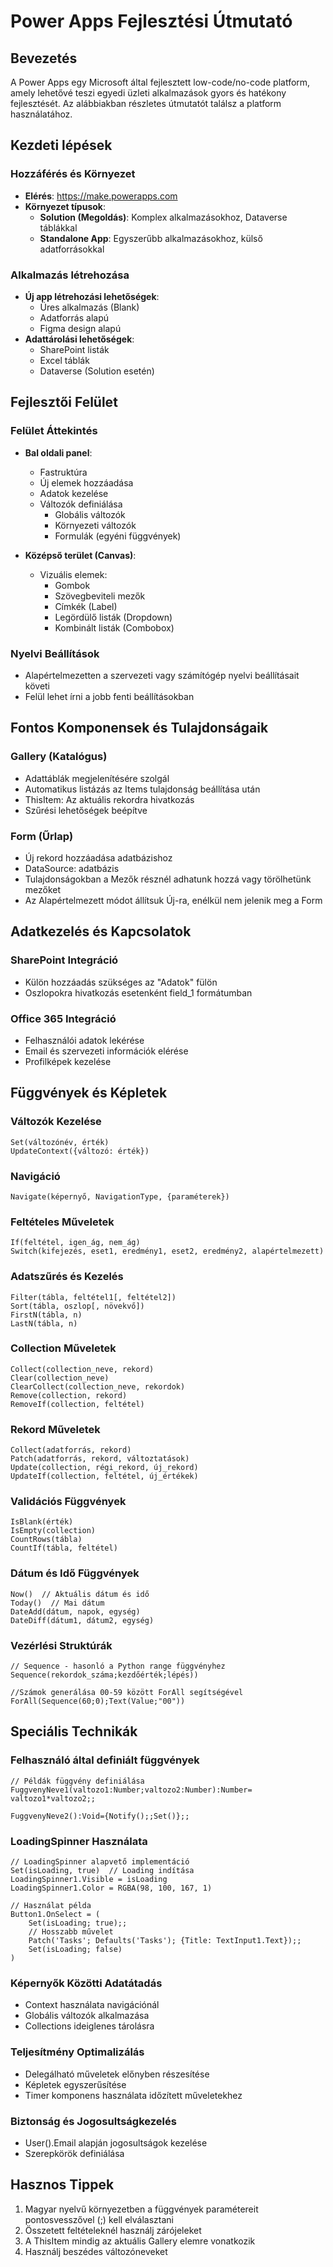 # Power Apps Fejlesztési Útmutató

## Bevezetés
A Power Apps egy Microsoft által fejlesztett low-code/no-code platform, amely lehetővé teszi egyedi üzleti alkalmazások gyors és hatékony fejlesztését. Az alábbiakban részletes útmutatót találsz a platform használatához.

## Kezdeti lépések

### Hozzáférés és Környezet
- **Elérés**: https://make.powerapps.com
- **Környezet típusok**:
  - **Solution (Megoldás)**: Komplex alkalmazásokhoz, Dataverse táblákkal
  - **Standalone App**: Egyszerűbb alkalmazásokhoz, külső adatforrásokkal

### Alkalmazás létrehozása
- **Új app létrehozási lehetőségek**:
  - Üres alkalmazás (Blank)
  - Adatforrás alapú
  - Figma design alapú
- **Adattárolási lehetőségek**:
  - SharePoint listák
  - Excel táblák
  - Dataverse (Solution esetén)

## Fejlesztői Felület

### Felület Áttekintés
- **Bal oldali panel**: 
  - Fastruktúra
  - Új elemek hozzáadása
  - Adatok kezelése
  - Változók definiálása
    - Globális változók
    - Környezeti változók
    - Formulák (egyéni függvények)

- **Középső terület (Canvas)**:
  - Vizuális elemek:
    - Gombok
    - Szövegbeviteli mezők
    - Címkék (Label)
    - Legördülő listák (Dropdown)
    - Kombinált listák (Combobox)

### Nyelvi Beállítások
- Alapértelmezetten a szervezeti vagy számítógép nyelvi beállításait követi
- Felül lehet írni a jobb fenti beállításokban

## Fontos Komponensek és Tulajdonságaik

### Gallery (Katalógus)
- Adattáblák megjelenítésére szolgál
- Automatikus listázás az Items tulajdonság beállítása után
- ThisItem: Az aktuális rekordra hivatkozás
- Szűrési lehetőségek beépítve

### Form (Űrlap)
- Új rekord hozzáadása adatbázishoz
- DataSource: adatbázis
- Tulajdonságokban a Mezők résznél adhatunk hozzá vagy törölhetünk mezőket
- Az Alapértelmezett módot állítsuk Új-ra, enélkül nem jelenik meg a Form

## Adatkezelés és Kapcsolatok

### SharePoint Integráció
- Külön hozzáadás szükséges az "Adatok" fülön
- Oszlopokra hivatkozás esetenként field_1 formátumban

### Office 365 Integráció
- Felhasználói adatok lekérése
- Email és szervezeti információk elérése
- Profilképek kezelése

## Függvények és Képletek

### Változók Kezelése
```
Set(változónév, érték)
UpdateContext({változó: érték})
```

### Navigáció
```
Navigate(képernyő, NavigationType, {paraméterek})
```

### Feltételes Műveletek
```
If(feltétel, igen_ág, nem_ág)
Switch(kifejezés, eset1, eredmény1, eset2, eredmény2, alapértelmezett)
```

### Adatszűrés és Kezelés
```
Filter(tábla, feltétel1[, feltétel2])
Sort(tábla, oszlop[, növekvő])
FirstN(tábla, n)
LastN(tábla, n)
```

### Collection Műveletek
```
Collect(collection_neve, rekord)
Clear(collection_neve)
ClearCollect(collection_neve, rekordok)
Remove(collection, rekord)
RemoveIf(collection, feltétel)
```

### Rekord Műveletek
```
Collect(adatforrás, rekord)
Patch(adatforrás, rekord, változtatások)
Update(collection, régi_rekord, új_rekord)
UpdateIf(collection, feltétel, új_értékek)
```

### Validációs Függvények
```
IsBlank(érték)
IsEmpty(collection)
CountRows(tábla)
CountIf(tábla, feltétel)
```

### Dátum és Idő Függvények
```
Now()  // Aktuális dátum és idő
Today()  // Mai dátum
DateAdd(dátum, napok, egység)
DateDiff(dátum1, dátum2, egység)
```

### Vezérlési Struktúrák
```
// Sequence - hasonló a Python range függvényhez
Sequence(rekordok_száma;kezdőérték;lépés))

//Számok generálása 00-59 között ForAll segítségével
ForAll(Sequence(60;0);Text(Value;"00"))
```
## Speciális Technikák

### Felhasználó által definiált függvények

```
// Példák függvény definiálása
FuggvenyNeve1(valtozo1:Number;valtozo2:Number):Number= valtozo1*valtozo2;;

FuggvenyNeve2():Void={Notify();;Set()};;
```

### LoadingSpinner Használata
```
// LoadingSpinner alapvető implementáció
Set(isLoading, true)  // Loading indítása
LoadingSpinner1.Visible = isLoading
LoadingSpinner1.Color = RGBA(98, 100, 167, 1)

// Használat példa
Button1.OnSelect = (
    Set(isLoading; true);;
    // Hosszabb művelet
    Patch('Tasks'; Defaults('Tasks'); {Title: TextInput1.Text});;
    Set(isLoading; false)
)
```

### Képernyők Közötti Adatátadás
- Context használata navigációnál
- Globális változók alkalmazása
- Collections ideiglenes tárolásra

### Teljesítmény Optimalizálás
- Delegálható műveletek előnyben részesítése
- Képletek egyszerűsítése
- Timer komponens használata időzített műveletekhez

### Biztonság és Jogosultságkezelés
- User().Email alapján jogosultságok kezelése
- Szerepkörök definiálása

## Hasznos Tippek
1. Magyar nyelvű környezetben a függvények paramétereit pontosvesszővel (;) kell elválasztani
2. Összetett feltételeknél használj zárójeleket
3. A ThisItem mindig az aktuális Gallery elemre vonatkozik
4. Használj beszédes változóneveket
